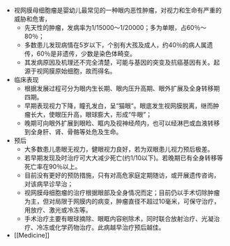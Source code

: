 - 视网膜母细胞瘤是婴幼儿最常见的一种眼内恶性肿瘤，对视力和生命有严重的威胁和危害，
	- 先天性的肿瘤，发病率为1/15000～1/20000；多为单眼，占60％～80％；
	- 多数患儿发现病情在5岁以下，个别有大孩及成人，约40％的病人属遗传，60％是非遗传，少数是染色体畸变。
	- 其发病原因及机理还不完全清楚，可能与基因的突变及抗癌基因有关。起源于视网膜原始细胞，故而得名。
- 临床表现
	- 根据发展过程可分为眼内生长期、眼内压升高期、眼外扩展及全身转移期四期。
	- 早期表现视力下降，瞳孔发白，呈“猫眼”。眼底发生视网膜脱离，继而肿瘤长大，使眼压升高，眼球膨大，形成“牛眼”；
	- 晚期可向眼外扩展到眼睑、眶内及视神经颅内，也可以经淋巴或血液转移到全身肝、肾、骨骼等处危及生命。
- 预后
	- 大多数患儿患眼无视力，健眼视力良好，若为双眼患儿视力预后极差。
	- 若早期发现及时治疗可大大减少死亡(约1/10以下)。若晚期已有全身转移等死亡率在90％以上。
	- 目前没有更好的预防措施，只有对高危家庭定期随访，或开展遗传咨询，对该病早诊早治；
	- 视网膜母细胞瘤的治疗根据眼部及全身情况而定；目前仍以手术切除肿瘤为主，但对局限于网膜内的病变，肿瘤直径不超过10毫米，可保守治疗，用放疗、激光或冷冻等。
	- 手术治疗主要有眼球摘除、眼眶内容剜除术，同时联合放射治疗、光凝治疗、冷冻或化学药物治疗。此病越早治疗预后越佳。
- [[Medicine]]